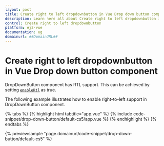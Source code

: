 ```yaml
---
layout: post
title: Create right to left dropdownbutton in Vue Drop down button component | Syncfusion
description: Learn here all about Create right to left dropdownbutton in Syncfusion Vue Drop down button component of Syncfusion Essential JS 2 and more.
control: Create right to left dropdownbutton 
platform: ej2-vue
documentation: ug
domainurl: ##DomainURL##
---
```


# Create right to left dropdownbutton in Vue Drop down button component

DropDownButton component has RTL support. This can be achieved by setting [`enableRtl`](https://ej2.syncfusion.com/vue/documentation/api/drop-down-button#enablertl) as true.

The following example illustrates how to enable right-to-left support in DropDownButton component.

{% tabs %}
{% highlight html tabtitle="app.vue" %}
{% include code-snippet/drop-down-button/default-cs5/app.vue %}
{% endhighlight %}
{% endtabs %}
        
{% previewsample "page.domainurl/code-snippet/drop-down-button/default-cs5" %}